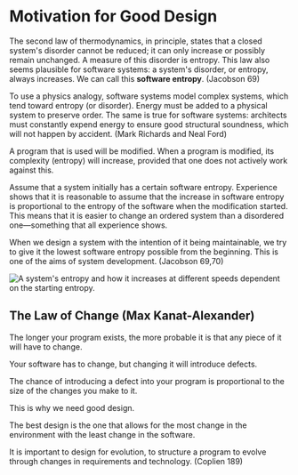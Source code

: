 # Motivation for Good Design

The second law of thermodynamics, in principle, states that a closed system's disorder cannot be reduced; it can only increase or possibly remain unchanged. A measure of this disorder is entropy. This law also seems plausible for software systems: a system's disorder, or entropy, always increases. We can call this **software entropy**. (Jacobson 69)

To use a physics analogy, software systems model complex systems, which tend toward entropy (or disorder). Energy must be added to a physical system to preserve order. The same is true for software systems: architects must constantly expend energy to ensure good structural soundness, which will not happen by accident. (Mark Richards and Neal Ford)

A program that is used will be modified. When a program is modified, its complexity (entropy) will increase, provided that one does not actively work against this.

Assume that a system initially has a certain software entropy. Experience shows that it is reasonable to assume that the increase in software entropy is proportional to the entropy of the software when the modification started. This means that it is easier to change an ordered system than a disordered one—something that all experience shows.

When we design a system with the intention of it being maintainable, we try to give it the lowest software entropy possible from the beginning. This is one of the aims of system development. (Jacobson 69,70)

![A system's entropy and how it increases at different speeds
dependent on the starting entropy.](software-entropy.png)


## The Law of Change (Max Kanat-Alexander)

The longer your program exists, the more probable it is that any piece of it will have to change.

Your software has to change, but changing it will introduce defects.

The chance of introducing a defect into your program is proportional to the size of the changes you make to it.

This is why we need good design.

The best design is the one that allows for the most change in the environment with the least change in the software.

It is important to design for evolution, to structure a program to evolve through changes in requirements and technology. (Coplien 189)
